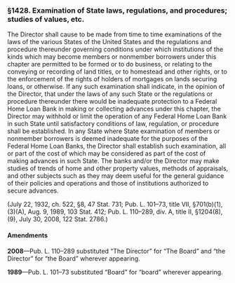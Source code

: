### §1428. Examination of State laws, regulations, and procedures; studies of values, etc. ###

The Director shall cause to be made from time to time examinations of the laws of the various States of the United States and the regulations and procedure thereunder governing conditions under which institutions of the kinds which may become members or nonmember borrowers under this chapter are permitted to be formed or to do business, or relating to the conveying or recording of land titles, or to homestead and other rights, or to the enforcement of the rights of holders of mortgages on lands securing loans, or otherwise. If any such examination shall indicate, in the opinion of the Director, that under the laws of any such State or the regulations or procedure thereunder there would be inadequate protection to a Federal Home Loan Bank in making or collecting advances under this chapter, the Director may withhold or limit the operation of any Federal Home Loan Bank in such State until satisfactory conditions of law, regulation, or procedure shall be established. In any State where State examination of members or nonmember borrowers is deemed inadequate for the purposes of the Federal Home Loan Banks, the Director shall establish such examination, all or part of the cost of which may be considered as part of the cost of making advances in such State. The banks and/or the Director may make studies of trends of home and other property values, methods of appraisals, and other subjects such as they may deem useful for the general guidance of their policies and operations and those of institutions authorized to secure advances.

(July 22, 1932, ch. 522, §8, 47 Stat. 731; Pub. L. 101–73, title VII, §701(b)(1), (3)(A), Aug. 9, 1989, 103 Stat. 412; Pub. L. 110–289, div. A, title II, §1204(8), (9), July 30, 2008, 122 Stat. 2786.)

#### Amendments ####

**2008**—Pub. L. 110–289 substituted “The Director” for “The Board” and “the Director” for “the Board” wherever appearing.

**1989**—Pub. L. 101–73 substituted “Board” for “board” wherever appearing.